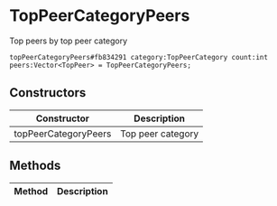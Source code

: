 # TopPeerCategoryPeers
Top peers by top peer category

```
topPeerCategoryPeers#fb834291 category:TopPeerCategory count:int peers:Vector<TopPeer> = TopPeerCategoryPeers;
```

## Constructors
| Constructor | Description |
| ---- | ----------- |
| topPeerCategoryPeers | Top peer category |


## Methods
| Method | Description |
| ---- | ----------- |


